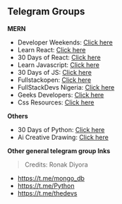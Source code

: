 ## Telegram Groups

**MERN**

- Developer Weekends: [Click here](https://t.me/developerWeekends)
- Learn React: [Click here](https://t.me/+Xt6aRhgz3C8dvPzl)
- 30 Days of React: [Click here](https://t.me/thirtydaysofreact)
- Learn Javascript: [Click here](https://t.me/+s24MfGgakPwzYWU1)
- 30 Days of JS: [Click here](https://t.me/ThirtyDaysOfJavaScript)
- Fullstackopen: [Click here](https://t.me/fullstackcourse)
- FullStackDevs Nigeria: [Click here](https://t.me/flstknigeria)
- Geeks Developers: [Click here](https://t.me/geeksdev)
- Css Resources: [Click here](https://t.me/learning_css_01)

**Others**

- 30 Days of Python: [Click here](https://t.me/ThirtyDaysOfPython)
- Ai Creative Drawing: [Click here](https://t.me/+foxK4tA3PhZlY2Fl)

**Other general telegram group lnks**

> Credits:  Ronak Diyora

- https://t.me/mongo_db
- https://t.me/Python
- https://t.me/thedevs
